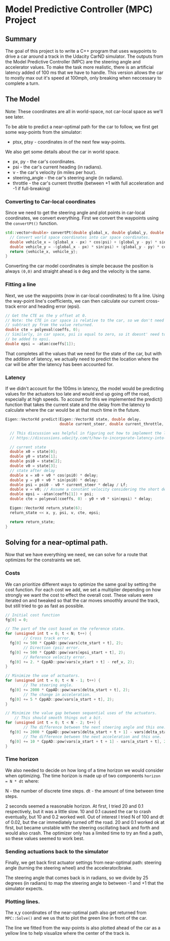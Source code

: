Model Predictive Controller (MPC) Project
==========

Summary
-------

The goal of this project is to write a C++ program that uses waypoints to drive a car around a track in the Udacity CarND simulator. The outputs from the Model Predictive Controller (MPC) are the steering angle and accelerator values. To make the task more realistic, there is an artificial latency added of 100 ms that we have to handle. This version allows the car to mostly max out it's speed at 100mph, only breaking when neccessary to complete a turn.

The Model
---------

Note: These coordinates are all in world-space, not car-local space as we'll see later.

To be able to predict a near-optimal path for the car to follow, we first get some way-points from the simulator:

* ptsx, ptsy - coordinates in of the next few way-points.

We also get some details about the car in world space.

* px, py - the car's coordinates.
* psi - the car's current heading (in radians).
* v - the car's velocity (in miles per hour).
* steering_angle - the car's steering angle (in radians).
* throttle - the car's current throttle (between +1 with full acceleration and -1 if full-breaking)

### Converting to Car-local coordinates
Since we need to get the steering angle and plot points in car-local coordinates, we convert everything. First we convert the waypoints using the `convertPt()` function.

```C++
std::vector<double> convertPt(double global_x, double global_y, double px, double py, double psi) {
  // Convert world space coordinates into car space coordinates.
  double vehicle_x = (global_x - px) * cos(psi) + (global_y - py) * sin(psi);
  double vehicle_y = -(global_x - px) * sin(psi) + (global_y - py) * cos(psi);
  return {vehicle_x, vehicle_y};
}
```

Converting the car model coordinates is simple because the position is always `(0,0)` and straight ahead is `0` deg and the velocity is the same.

### Fitting a line

Next, we use the waypoints (now in car-local coordinates) to fit a line. Using the way-point line's coefficients, we can then calculate our current cross-track error and heading error (epsi).

```C++
// Get the CTE as the y offset at 0.
// Note: the CTE in car space is relative to the car, so we don't need to
// subtract py from the value returned.
double cte = polyeval(coeffs, 0);
// Similarly, in car space, psi is equal to zero, so it doesnt' need to
// be added to epsi.
double epsi = -atan(coeffs[1]);
```

That completes all the values that we need for the state of the car, but with the addition of latency, we actually need to predict the location where the car will be after the latency has been accounted for.

### Latency

If we didn't account for the 100ms in latency, the model would be predicting values for the actuators too late and would end up going off the road, especially at high speeds. To account for this we implemented the predict() function that takes the current state and the delay from the latency to calculate where the car would be at that much time in the future.

```C++
Eigen::VectorXd predict(Eigen::VectorXd state, double delay,
                        double current_steer, double current_throttle, Eigen::VectorXd coeffs, double Lf) {

  // This discussion was helpful in figuring out how to implement the latency.
  // https://discussions.udacity.com/t/how-to-incorporate-latency-into-the-model/257391/63?u=fcarey

  // current state
  double x0 = state[0];
  double y0 = state[1];
  double psi0 = state[2];
  double v0 = state[3];
  // state after delay
  double x = x0 + v0 * cos(psi0) * delay;
  double y = y0 + v0 * sin(psi0) * delay;
  double psi = psi0 - v0 * current_steer * delay / Lf;
  double v = v0; // Assume a constant velocity considering the short delay.
  double epsi = -atan(coeffs[1]) + psi;
  double cte = polyeval(coeffs, 0) - y0 + v0 * sin(epsi) * delay;

  Eigen::VectorXd return_state(6);
  return_state << x, y, psi, v, cte, epsi;

  return return_state;
}
```

Solving for a near-optimal path.
----------

Now that we have everything we need, we can solve for a route that optimizes for the constraints we set.

### Costs

We can prioritize different ways to optimize the same goal by setting the cost function. For each cost we add, we set a multiplier depending on how strongly we want the cost to effect the overall cost. These values were iterated on and tweaked so that the car moves smoothly around the track, but still tried to go as fast as possible.

```C++
// Initial cost function
fg[0] = 0;

// The part of the cost based on the reference state.
for (unsigned int t = 0; t < N; t++) {
        // Cross track error.
  fg[0] += 500 * CppAD::pow(vars[cte_start + t], 2);
        // Direction (psi) error.
  fg[0] += 500 * CppAD::pow(vars[epsi_start + t], 2);
        // Reference velocity error.
  fg[0] += 2. * CppAD::pow(vars[v_start + t] - ref_v, 2);
}

// Minimize the use of actuators.
for (unsigned int t = 0; t < N - 1; t++) {
        // The steering angle.
  fg[0] += 2000 * CppAD::pow(vars[delta_start + t], 2);
        // The change in acceleration.
  fg[0] += 5 * CppAD::pow(vars[a_start + t], 2);
}

// Minimize the value gap between sequential uses of the actuators.
    // This should smooth things out a bit.
for (unsigned int t = 0; t < N - 2; t++) {
        // The difference between the next steering angle and this one.
  fg[0] += 2000 * CppAD::pow(vars[delta_start + t + 1] - vars[delta_start + t], 2);
        // The difference between the next acceleration and this one.
  fg[0] += 10 * CppAD::pow(vars[a_start + t + 1] - vars[a_start + t], 2);
}
```

### Time horizon

We also needed to decide on how long of a time horizon we would consider when optimizing. The time horizon is made up of two components `horizon = N * dt` where:

N - the number of discrete time steps.
dt - the amount of time between time steps.

2 seconds seemed a reasonable horizon. At first, I tried 20 and 0.1 respectively, but it was a little slow. 10 and 0.1 caused the car to crash eventually, but 10 and 0.2 worked well. Out of interest I tried N of 100 and dt of 0.02, but the car immediately turned off the road. 20 and 0.1 worked ok at first, but became unstable with the steering oscillating back and forth and would also crash. The optimizer only has a limited time to try an find a path, so these values seemed to work best.

### Sending actuations back to the simulator

Finally, we get back first actuator settings from near-optimal path: steering angle (turning the steering wheel) and the accelerator/brake.

The steering angle that comes back is in radians, so we divide by 25 degrees (in radians) to map the steering angle to between -1 and +1 that the simulator expects.

### Plotting lines.

The x,y coordinates of the near-optimal path also get returned from `MPC::Solve()` and we us that to plot the green line in front of the car.

The line we fitted from the way-points is also plotted ahead of the car as a yellow line to help visualize where the center of the track is.